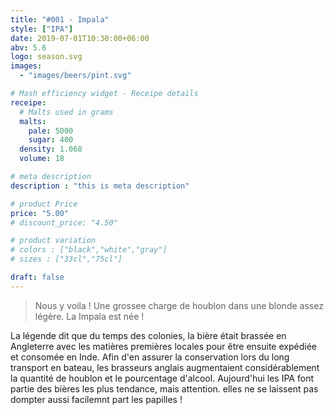 ```yaml
---
title: "#001 - Impala"
style: ["IPA"]
date: 2019-07-01T10:30:00+06:00
abv: 5.6
logo: season.svg
images:
  - "images/beers/pint.svg"

# Mash efficiency widget - Receipe details
receipe:
  # Malts used in grams
  malts:
    pale: 5000
    sugar: 400
  density: 1.068
  volume: 18

# meta description
description : "this is meta description"

# product Price
price: "5.00"
# discount_price: "4.50"

# product variation
# colors : ["black","white","gray"]
# sizes : ["33cl","75cl"]

draft: false
---
```


> Nous y voila ! Une grossee charge de houblon dans une blonde assez légère. La Impala est née !

La légende dit que du temps des colonies, la bière était brassée en Angleterre avec les matières premières locales pour être ensuite expédiée et consomée en Inde. Afin d'en assurer la conservation lors du long transport en bateau, les brasseurs anglais augmentaient considérablement la quantité de houblon et le pourcentage d'alcool. Aujourd'hui les IPA font partie des bières les plus tendance, mais attention. elles ne se laissent pas dompter aussi facilemnt part les papilles !
